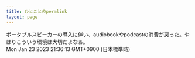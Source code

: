 ```yaml
---
title: ひとことのpermlink
layout: page
---
```

<div class="box" dt="1674477373197">
  ポータブルスピーカーの導入に伴い、audiobookやpodcastの消費が戻った。やはりこういう環境は大切だよなぁ。
  <div class="content is-small">Mon Jan 23 2023 21:36:13 GMT+0900 (日本標準時)</div>
</div>